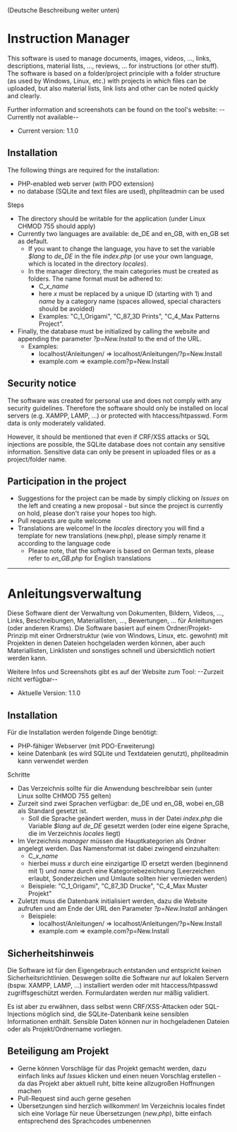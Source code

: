 (Deutsche Beschreibung weiter unten)
# Instruction Manager #
This software is used to manage documents, images, videos, ..., links, descriptions, material lists, ..., reviews, ... for instructions (or other stuff). The software is based on a folder/project principle with a folder structure (as used by Windows, Linux, etc.) with projects in which files can be uploaded, but also material lists, link lists and other can be noted quickly and clearly.

Further information and screenshots can be found on the tool's website: --Currently not available--

* Current version: 1.1.0

## Installation ##
The following things are required for the installation:

* PHP-enabled web server (with PDO extension)
* no database (SQLite and text files are used), phpliteadmin can be used

Steps

* The directory should be writable for the application (under Linux CHMOD 755 should apply)
* Currently two languages are available: de_DE and en_GB, with en_GB set as default.
	* If you want to change the language, you have to set the variable _$lang_ to _de_DE_ in the file _index.php_ (or use your own language, which is located in the directory _locales_).
	* In the manager directory, the main categories must be created as folders. The name format must be adhered to:
		* C_*x*_*name*
		* here *x* must be replaced by a unique ID (starting with 1) and *name* by a category name (spaces allowed, special characters should be avoided)
		* Examples: "C_1_Origami", "C_87_3D Prints", "C_4_Max Patterns Project".
* Finally, the database must be initialized by calling the website and appending the parameter _?p=New.Install_ to the end of the URL.
	* Examples:
		* localhost/Anleitungen/ => localhost/Anleitungen/?p=New.Install
		* example.com => example.com?p=New.Install

## Security notice ##
The software was created for personal use and does not comply with any security guidelines. Therefore the software should only be installed on local servers (e.g. XAMPP, LAMP, ...) or protected with htaccess/htpasswd. Form data is only moderately validated.

However, it should be mentioned that even if CRF/XSS attacks or SQL injections are possible, the SQLite database does not contain any sensitive information. Sensitive data can only be present in uploaded files or as a project/folder name.

## Participation in the project ##

* Suggestions for the project can be made by simply clicking on _Issues_ on the left and creating a new proposal - but since the project is currently on hold, please don't raise your hopes too high.
* Pull requests are quite welcome
* Translations are welcome! In the _locales_ directory you will find a template for new translations (new.php), please simply rename it according to the language code
	* Please note, that the software is based on German texts, please refer to _en_GB.php_ for English translations

---

# Anleitungsverwaltung #

Diese Software dient der Verwaltung von Dokumenten, Bildern, Videos, ..., Links, Beschreibungen, Materiallisten, ..., Bewertungen, ... für Anleitungen (oder anderen Krams). Die Software basiert auf einem Ordner/Projekt-Prinzip mit einer Ordnerstruktur (wie von Windows, Linux, etc. gewohnt) mit Projekten in denen Dateien hochgeladen werden können, aber auch Materiallisten, Linklisten und sonstiges schnell und übersichtlich notiert werden kann.

Weitere Infos und Screenshots gibt es auf der Website zum Tool: --Zurzeit nicht verfügbar--

* Aktuelle Version: 1.1.0

## Installation ##
Für die Installation werden folgende Dinge benötigt:

* PHP-fähiger Webserver (mit PDO-Erweiterung)
* keine Datenbank (es wird SQLite und Textdateien genutzt), phpliteadmin kann verwendet werden

Schritte

* Das Verzeichnis sollte für die Anwendung beschreibbar sein (unter Linux sollte CHMOD 755 gelten)
* Zurzeit sind zwei Sprachen verfügbar: de_DE und en_GB, wobei en_GB als Standard gesetzt ist.
	* Soll die Sprache geändert werden, muss in der Datei _index.php_ die Variable _$lang_ auf _de_DE_ gesetzt werden (oder eine eigene Sprache, die im Verzeichnis _locales_ liegt)
* Im Verzeichnis _manager_ müssen die Hauptkategorien als Ordner angelegt werden. Das Namensformat ist dabei zwingend einzuhalten:
	* C_*x*_*name*
	* hierbei muss *x* durch eine einzigartige ID ersetzt werden (beginnend mit 1) und *name* durch eine Kategoriebezeichnung (Leerzeichen erlaubt, Sonderzeichen und Umlaute sollten hier vermieden werden)
	* Beispiele: "C_1_Origami", "C_87_3D Drucke", "C_4_Max Muster Projekt"
* Zuletzt muss die Datenbank initialisiert werden, dazu die Website aufrufen und am Ende der URL den Parameter _?p=New.Install_ anhängen
	* Beispiele:
		* localhost/Anleitungen/ => localhost/Anleitungen/?p=New.Install
		* example.com => example.com?p=New.Install

## Sicherheitshinweis ##
Die Software ist für den Eigengebrauch entstanden und entspricht keinen Sicherheitsrichtlinien. Deswegen sollte die Software nur auf lokalen Servern (bspw. XAMPP, LAMP, ...) installiert werden oder mit htaccess/htpasswd zugriffsgeschützt werden. Formulardaten werden nur mäßig validiert.

Es ist aber zu erwähnen, dass selbst wenn CRF/XSS-Attacken oder SQL-Injections möglich sind, die SQLite-Datenbank keine sensiblen Informationen enthält. Sensible Daten können nur in hochgeladenen Dateien oder als Projekt/Ordnername vorliegen.

## Beteiligung am Projekt ##

* Gerne können Vorschläge für das Projekt gemacht werden, dazu einfach links auf _Issues_ klicken und einen neuen Vorschlag erstellen - da das Projekt aber aktuell ruht, bitte keine allzugroßen Hoffnungen machen
* Pull-Request sind auch gerne gesehen
* Übersetzungen sind herzlich willkommen! Im Verzeichnis locales findet sich eine Vorlage für neue Übersetzungen (_new.php_), bitte einfach entsprechend des Sprachcodes umbenennen